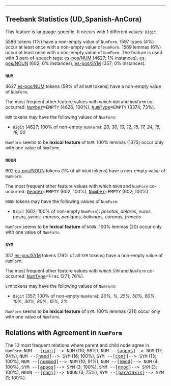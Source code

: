 

--------------------------------------------------------------------------------

## Treebank Statistics (UD_Spanish-AnCora)

This feature is language-specific.
It occurs with 1 different values: `Digit`.

5586 tokens (1%) have a non-empty value of `NumForm`.
1597 types (4%) occur at least once with a non-empty value of `NumForm`.
1569 lemmas (6%) occur at least once with a non-empty value of `NumForm`.
The feature is used with 3 part-of-speech tags: [es-pos/NUM]() (4627; 1% instances), [es-pos/NOUN]() (602; 0% instances), [es-pos/SYM]() (357; 0% instances).

### `NUM`

4627 [es-pos/NUM]() tokens (59% of all `NUM` tokens) have a non-empty value of `NumForm`.

The most frequent other feature values with which `NUM` and `NumForm` co-occurred: <tt><a href="Number.html">Number</a>=EMPTY</tt> (4626; 100%), <tt><a href="NumType.html">NumType</a>=EMPTY</tt> (3374; 73%).

`NUM` tokens may have the following values of `NumForm`:

* `Digit` (4627; 100% of non-empty `NumForm`): <em>20, 30, 10, 12, 15, 17, 24, 16, 18, 50</em>

`NumForm` seems to be **lexical feature** of `NUM`. 100% lemmas (1375) occur only with one value of `NumForm`.

### `NOUN`

602 [es-pos/NOUN]() tokens (1% of all `NOUN` tokens) have a non-empty value of `NumForm`.

The most frequent other feature values with which `NOUN` and `NumForm` co-occurred: <tt><a href="Gender.html">Gender</a>=EMPTY</tt> (602; 100%), <tt><a href="Number.html">Number</a>=EMPTY</tt> (602; 100%).

`NOUN` tokens may have the following values of `NumForm`:

* `Digit` (602; 100% of non-empty `NumForm`): <em>pesetas, dólares, euros, pesos, yenes, marcos, peniques, bolívares, coronas, francos</em>

`NumForm` seems to be **lexical feature** of `NOUN`. 100% lemmas (20) occur only with one value of `NumForm`.

### `SYM`

357 [es-pos/SYM]() tokens (79% of all `SYM` tokens) have a non-empty value of `NumForm`.

The most frequent other feature values with which `SYM` and `NumForm` co-occurred: <tt><a href="NumType.html">NumType</a>=Frac</tt> (271; 76%).

`SYM` tokens may have the following values of `NumForm`:

* `Digit` (357; 100% of non-empty `NumForm`): <em>20%, %, 25%, 50%, 60%, 10%, 30%, 80%, 15%, 2%</em>

`NumForm` seems to be **lexical feature** of `SYM`. 100% lemmas (211) occur only with one value of `NumForm`.

## Relations with Agreement in `NumForm`

The 10 most frequent relations where parent and child node agree in `NumForm`:
<tt>NUM --[<a href="../dep/conj.html">conj</a>]--> NUM</tt> (110; 96%),
<tt>NUM --[<a href="../dep/appos.html">appos</a>]--> NUM</tt> (17; 94%),
<tt>NUM --[<a href="../dep/nmod.html">nmod</a>]--> SYM</tt> (16; 100%),
<tt>SYM --[<a href="../dep/conj.html">conj</a>]--> SYM</tt> (13; 100%),
<tt>NUM --[<a href="../dep/nummod.html">nummod</a>]--> NUM</tt> (10; 91%),
<tt>NUM --[<a href="../dep/nmod.html">nmod</a>]--> NUM</tt> (4; 100%),
<tt>SYM --[<a href="../dep/appos.html">appos</a>]--> SYM</tt> (3; 100%),
<tt>SYM --[<a href="../dep/nmod.html">nmod</a>]--> SYM</tt> (3; 100%),
<tt>NOUN --[<a href="../dep/conj.html">conj</a>]--> NOUN</tt> (3; 75%),
<tt>SYM --[<a href="../dep/parataxis.html">parataxis</a>]--> SYM</tt> (1; 100%).

